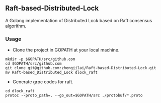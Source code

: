 ## Raft-based-Distributed-Lock
A Golang implementation of Distributed Lock based on Raft consensus algorithm.

### Usage
- Clone the project in GOPATH at your local machine.
```shell
mkdir -p $GOPATH/src/github.com
cd $GOPATH/src/github.com
git clone git@github.com:zhengjilai/Raft-based-Distributed-Lock.git
mv Raft-based_Distributed_Lock dlock_raft
```

- Generate grpc codes for raft.
```shell
cd dlock_raft
protoc --proto_path=. --go_out=$GOPATH/src ./protobuf/*.proto
```
